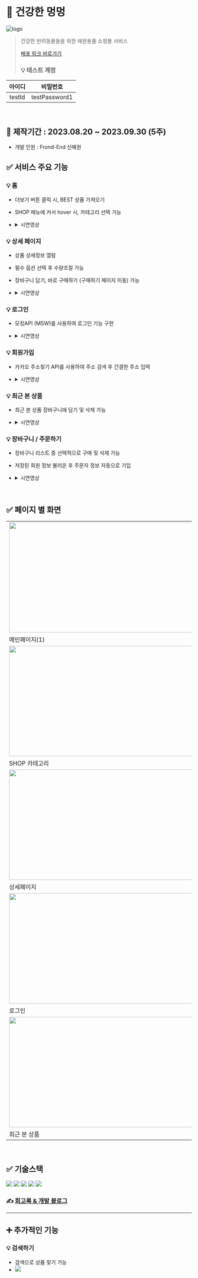 # 🐶 건강한 멍멍
![logo](https://github.com/mimkong/meongmeong/assets/104357796/cbfac2df-7d32-4770-b6c1-b079b52b8b10)
> 건강한 반려동물들을 위한 애완용품 쇼핑몰 서비스
>
> [배포 링크 바로가기](https://meongmeong.vercel.app/)
> ### 💡 테스트 계정
|아이디|비밀번호|
|:---:|:---:|
|testId|testPassword1|

<br>

## 📅 제작기간 : 2023.08.20 ~ 2023.09.30 (5주)
- 개발 인원 : Frond-End 신혜원

## ✅ 서비스 주요 기능
### 💡 홈
- 더보기 버튼 클릭 시, BEST 상품 가져오기
- SHOP 메뉴에 커서 hover 시, 카테고리 선택 가능
- <details>
  <summary>시연영상</summary>
  
  <img src="https://github.com/mimkong/meongmeong/assets/104357796/6a714a66-9aa1-4989-92ff-69ad813c6a70">
  </details>

### 💡 상세 페이지
- 상품 상세정보 열람
- 필수 옵션 선택 후 수량조절 가능
- 장바구니 담기, 바로 구매하기 (구매하기 페이지 이동) 가능
- <details>
  <summary>시연영상</summary>
  
  <img src="https://github.com/mimkong/meongmeong/assets/104357796/e15d1667-c52d-4e2f-bc35-22b602c045f6">
  </details>

### 💡 로그인
- 모킹API (MSW)를 사용하여 로그인 기능 구현
- <details>
  <summary>시연영상</summary>
  
  <img src="https://github.com/mimkong/meongmeong/assets/104357796/486f3152-050e-4fb7-a279-ec7816491da4">
  </details>

### 💡 회원가입
- 카카오 주소찾기 API를 사용하여 주소 검색 후 간결한 주소 입력
- <details>
  <summary>시연영상</summary>
  
  <img src="https://github.com/mimkong/meongmeong/assets/104357796/4af688f9-e8d9-4c28-9be4-31e909820e59">
  </details>

### 💡 최근 본 상품
- 최근 본 상품 장바구니에 담기 및 삭제 가능
- <details>
  <summary>시연영상</summary>
  
  <img src="https://github.com/mimkong/meongmeong/assets/104357796/7e70986e-12c1-4fea-8636-529e62df35c5">
  </details>

### 💡 장바구니 / 주문하기
- 장바구니 리스트 중 선택적으로 구매 및 삭제 가능
- 저장된 회원 정보 불러온 후 주문자 정보 자동으로 기입
- <details>
  <summary>시연영상</summary>

  <img src="https://github.com/mimkong/meongmeong/assets/104357796/414aba2f-9100-478a-9dc9-1f442bb0c4fd">
</details>
<br>

## ✅ 페이지 별 화면

|||
|------|------|
|<img src="https://github.com/mimkong/meongmeong/assets/104357796/0ef347dd-7232-446f-81c0-662263fc5433"  width="500" height="300"/>|<img src="https://github.com/mimkong/meongmeong/assets/104357796/be734656-fbe5-409d-80d3-e52d97f01ebf"  width="500" height="300"/>|
|메인페이지(1)|메인페이지(2)|
|<img src="https://github.com/mimkong/meongmeong/assets/104357796/fa3e1fb9-6b93-481f-a25b-f8478999d56c"  width="500" height="300"/>|<img src="https://github.com/mimkong/meongmeong/assets/104357796/0ef347dd-7232-446f-81c0-662263fc5433"  width="500" height="300"/>|
|SHOP 카테고리|BEST|
|<img src="https://github.com/mimkong/meongmeong/assets/104357796/29e83d1c-3e5b-42a9-a797-6af3a68ba766"  width="500" height="300"/>|<img src="https://github.com/mimkong/meongmeong/assets/104357796/be734656-fbe5-409d-80d3-e52d97f01ebf"  width="500" height="300"/>|
|상세페이지|장바구니|
|<img src="https://github.com/mimkong/meongmeong/assets/104357796/0534376d-8d9a-421e-b87b-963ad758d478"  width="500" height="300"/>|<img src="https://github.com/mimkong/meongmeong/assets/104357796/22cca43d-96f6-4fd3-a165-13ca09123e8f"  width="500" height="300"/>|
|로그인|회원가입|
|<img src="https://github.com/mimkong/meongmeong/assets/104357796/ee4dcbfc-88df-48cf-bc94-912505069b8d"  width="500" height="300"/>|<img src="https://github.com/mimkong/meongmeong/assets/104357796/10a4deab-c348-452e-99e3-447b89bea2cf"  width="500" height="300"/>|
|최근 본 상품|결제하기|

<br>


## ✅ 기술스택
<img src="https://img.shields.io/badge/html5-E34F26?style=for-the-badge&logo=html5&logoColor=white"> <img src="https://img.shields.io/badge/CSS-1572B6?style=for-the-badge&logo=CSS3&logoColor=white"> <img src="https://img.shields.io/badge/JavaScript-F7DF1E?style=for-the-badge&logo=JavaScript&logoColor=white"> <img src="https://img.shields.io/badge/React-61DAFB?style=for-the-badge&logo=React&logoColor=white"> <img src="https://img.shields.io/badge/Redux-764ABC?style=for-the-badge&logo=Redux&logoColor=white">

### ✍ [회고록 & 개발 블로그](https://velog.io/@x5foddl/%EA%B1%B4%EA%B0%95%ED%95%9C-%EB%A9%8D%EB%A9%8D-%EA%B0%9C%EC%9D%B8-%ED%94%84%EB%A1%9C%EC%A0%9D%ED%8A%B8-%ED%9A%8C%EA%B3%A0%EB%A1%9D)

---
## ➕ 추가적인 기능
### 💡 검색하기
- 검색으로 상품 찾기 가능
- <img src="https://github.com/mimkong/meongmeong/assets/104357796/08d4c0ec-8fb8-488a-84da-bb1a2e1b4a94" />
